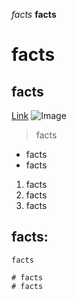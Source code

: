 *facts* **facts** 
# facts
## facts
[Link](facts.com)
![Image](https://png.pngtree.com/png-vector/20190514/ourmid/pngtree-fact-file-format-icon-design-png-image_1041572.jpg)
> facts

* facts
* facts
  
1. facts
2. facts
3. facts
   
facts:
---

`facts`


```
# facts
# facts
```
